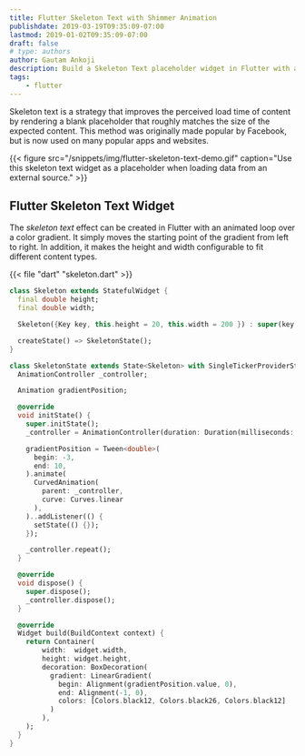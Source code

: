 ```yaml
---
title: Flutter Skeleton Text with Shimmer Animation
publishdate: 2019-03-19T09:35:09-07:00
lastmod: 2019-01-02T09:35:09-07:00
draft: false
# type: authors
author: Gautam Ankoji
description: Build a Skeleton Text placeholder widget in Flutter with a looping shimmer animation. 
tags:
    - flutter
---
```


Skeleton text is a strategy that improves the perceived load time of content by rendering a blank placeholder that roughly matches the size of the expected content. This method was originally made popular by Facebook, but is now used on many popular apps and websites. 

{{< figure src="/snippets/img/flutter-skeleton-text-demo.gif" caption="Use this skeleton text widget as a placeholder when loading data from an external source." >}}

## Flutter Skeleton Text Widget

The *skeleton text* effect can be created in Flutter with an animated loop over a color gradient. It simply moves the starting point of the gradient from left to right.  In addition, it makes the height and width configurable to fit different content types. 

{{< file "dart" "skeleton.dart" >}}
```dart
class Skeleton extends StatefulWidget {
  final double height;
  final double width;

  Skeleton({Key key, this.height = 20, this.width = 200 }) : super(key: key);

  createState() => SkeletonState();
}

class SkeletonState extends State<Skeleton> with SingleTickerProviderStateMixin {
  AnimationController _controller;

  Animation gradientPosition;

  @override
  void initState() {
    super.initState();
    _controller = AnimationController(duration: Duration(milliseconds: 1500), vsync: this);

    gradientPosition = Tween<double>(
      begin: -3,
      end: 10,
    ).animate(
      CurvedAnimation(
        parent: _controller,
        curve: Curves.linear
      ),
    )..addListener(() {
      setState(() {});
    });

    _controller.repeat();
  }

  @override
  void dispose() {
    super.dispose();
    _controller.dispose();
  }

  @override
  Widget build(BuildContext context) {
    return Container(
        width:  widget.width,
        height: widget.height, 
        decoration: BoxDecoration(
          gradient: LinearGradient(
            begin: Alignment(gradientPosition.value, 0),
            end: Alignment(-1, 0),
            colors: [Colors.black12, Colors.black26, Colors.black12]
          )
        ),
    );
  }
}
```